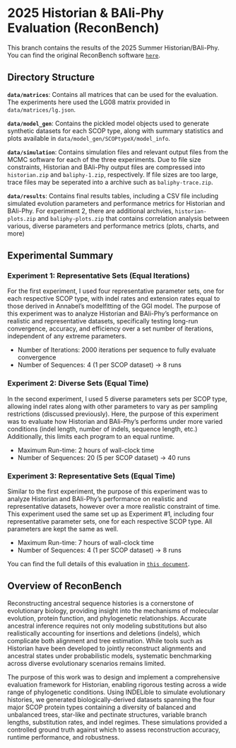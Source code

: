 # 2025 Historian & BAli-Phy Evaluation (ReconBench)
This branch contains the results of the 2025 Summer Historian/BAli-Phy. You can find the original ReconBench software [`here`](https://github.com/blizzard-labs/phylo-mcmc-evaluation/tree/2025-summer-evaluation).

## Directory Structure

**`data/matrices`**: Contains all matrices that can be used for the evaluation. The experiments here used the LG08 matrix provided in `data/matrices/lg.json`.

**`data/model_gen`**: Contains the pickled model objects used to generate synthetic datasets for each SCOP type, along with summary statistics and plots available in `data/model_gen/SCOPtypeX/model_info`.

**`data/simulation`**: Contains simulation files and relevant output files from the MCMC software for each of the three experiments. Due to file size constraints, Historian and BAli-Phy output files are compressed into `historian.zip` and `baliphy-1.zip`, respectively. If file sizes are too large, trace files may be seperated into a archive such as `baliphy-trace.zip`.

**`data/results`**: Contains final results tables, including a CSV file including simulated evolution parameters and performance metrics for Historian and BAli-Phy. For experiment 2, there are additional archvies, `historian-plots.zip` and `baliphy-plots.zip` that contains correlation analysis between various, diverse parameters and performance metrics (plots, charts, and more)


## Experimental Summary

### Experiment 1: Representative Sets (Equal Iterations)
For the first experiment, I used four representative parameter sets, one for each respective SCOP type, with indel rates and extension rates equal to those derived in Annabel’s modelfitting of the GGI model. The purpose of this experiment was to analyze Historian and BAli-Phy’s performance on realistic and representative datasets, specifically testing long-run convergence, accuracy, and efficiency over a set number of iterations, independent of any extreme parameters.
* Number of Iterations: 2000 iterations per sequence to fully evaluate convergence
* Number of Sequences: 4 (1 per SCOP dataset) → 8 runs
### Experiment 2: Diverse Sets (Equal Time)
In the second experiment, I used 5 diverse parameters sets per SCOP type, allowing indel rates along with other parameters to vary as per sampling restrictions (discussed previously). Here, the purpose of this experiment was to evaluate how Historian and BAli-Phy’s performs under more varied conditions (indel length, number of indels, sequence length, etc.) Additionally, this limits each program to an equal runtime.
* Maximum Run-time: 2 hours of wall-clock time 
* Number of Sequences: 20 (5 per SCOP dataset) → 40 runs
### Experiment 3: Representative Sets (Equal Time)
Similar to the first experiment, the purpose of this experiment was to analyze Historian and BAli-Phy’s performance on realistic and representative datasets, however over a more realistic constraint of time. This experiment used the same set up as Experiment #1, including four representative parameter sets, one for each respective SCOP type. All parameters are kept the same as well.
* Maximum Run-time: 7 hours of wall-clock time
* Number of Sequences: 4 (1 per SCOP dataset) → 8 runs 

You can find the full details of this evaluation in [`this document`](https://docs.google.com/document/d/1fC3UFOoWkuVDuJioU_jt4Lg4zIOlZc2OwekApCNZfwo/preview).

## Overview of ReconBench
Reconstructing ancestral sequence histories is a cornerstone of evolutionary biology, providing insight into the mechanisms of molecular evolution, protein function, and phylogenetic relationships. Accurate ancestral inference requires not only modeling substitutions but also realistically accounting for insertions and deletions (indels), which complicate both alignment and tree estimation. While tools such as Historian have been developed to jointly reconstruct alignments and ancestral states under probabilistic models, systematic benchmarking across diverse evolutionary scenarios remains limited.  

The purpose of this work was to design and implement a comprehensive evaluation framework for Historian, enabling rigorous testing across a wide range of phylogenetic conditions. Using INDELible to simulate evolutionary histories, we generated biologically-derived datasets spanning the four major SCOP protein types containing a diversity of balanced and unbalanced trees, star-like and pectinate structures, variable branch lengths, substitution rates, and indel regimes. These simulations provided a controlled ground truth against which to assess reconstruction accuracy, runtime performance, and robustness.  


